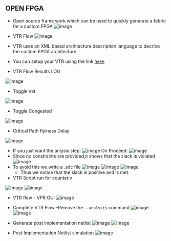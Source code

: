 ## OPEN FPGA
- Open source frame work which can be used to quickly generate a fabric for a custom FPGA
![image](https://user-images.githubusercontent.com/92938137/171328740-2491d009-ba88-4a36-bf2c-4246ab4d902f.png)

- VTR Flow
![image](https://user-images.githubusercontent.com/92938137/171329510-235209bf-9c70-4aa6-af38-5e2ba25a705d.png)
- VTR uses an XML based architecture description language to decribe the custom FPGA architecture.

- You can setup your VTR using the link [here](https://docs.verilogtorouting.org/en/latest/quickstart/).
- VTR Flow Results LOG

![image](https://user-images.githubusercontent.com/92938137/171354541-aff7ad06-f54d-4387-9d43-3ca1aeceeb82.png)
- Toggle net

![image](https://user-images.githubusercontent.com/92938137/171363402-7a72a17d-a9bc-4718-9e8c-b62b45e405f4.png)
- Toggle Congested

![image](https://user-images.githubusercontent.com/92938137/171363834-619a2f99-8123-4779-8d23-2d6e8d9b76ff.png)
- Critical Path flyiness Delay

![image](https://user-images.githubusercontent.com/92938137/171364008-5b97a996-12a9-4e3e-8632-a10e4ea013b9.png)

- If you just want the anlysis step:
![image](https://user-images.githubusercontent.com/92938137/171354947-57ce68bf-d2ed-4309-b59d-e27638c17fd1.png)
On Proceed:
![image](https://user-images.githubusercontent.com/92938137/171355392-bf69e97c-61f4-4236-a6d0-4cd41f81f690.png)
- Since no constraints are provided,it shows that the slack is violated
![image](https://user-images.githubusercontent.com/92938137/171357509-83a27e1d-999a-45d0-82e7-5d4dd5822018.png)
- To avoid this we write a .sdc file
![image](https://user-images.githubusercontent.com/92938137/171367534-adaf71a6-3f79-4f69-9518-dfea1ee2960a.png)
![image](https://user-images.githubusercontent.com/92938137/171371274-c5d69573-72b5-4c71-9282-cdd1975b344e.png)
![image](https://user-images.githubusercontent.com/92938137/171371046-3fbd8627-a09e-4a90-b806-d94329449ccf.png)
   - Thus we notice that the slack is positive and is met.
- VTR Script run for counter.v

![image](https://user-images.githubusercontent.com/92938137/171374960-11846eff-df5d-4059-9b17-3acaac0ccfab.png)
![image](https://user-images.githubusercontent.com/92938137/171375206-3f442f17-e1cd-456e-bdb9-cd8599a69ddb.png)

- VTR flow - VPR GUI
![image](https://user-images.githubusercontent.com/92938137/171376123-25e2e205-65ac-4ac3-9c7e-79941b3816ca.png)

- Complete VTR Flow
   -Remove the `--analysis` command
![image](https://user-images.githubusercontent.com/92938137/171377015-b9861c1b-8689-4259-8197-e0f1f580620b.png)
![image](https://user-images.githubusercontent.com/92938137/171377220-7e413141-0ac8-4069-8f3f-d5a7d273aabd.png)

- Generate post implementation netlist
![image](https://user-images.githubusercontent.com/92938137/171377991-69c4a34d-73cf-4b12-9677-1703ff1001f0.png)
![image](https://user-images.githubusercontent.com/92938137/171378153-dfca9e85-5b81-43e8-82da-b544e513ca16.png)

- Post Implementation Netlist simulation
![image](https://user-images.githubusercontent.com/92938137/171383823-d4bab131-07a7-4ac2-9bd5-d50e756db54f.png)






